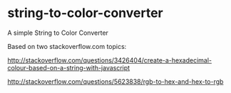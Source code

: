 # string-to-color-converter
A simple String to Color Converter

Based on two stackoverflow.com topics:

http://stackoverflow.com/questions/3426404/create-a-hexadecimal-colour-based-on-a-string-with-javascript

http://stackoverflow.com/questions/5623838/rgb-to-hex-and-hex-to-rgb
